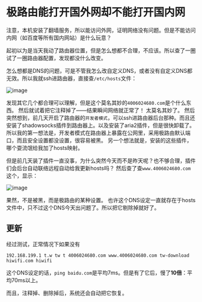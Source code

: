 # 极路由能打开国外网却不能打开国内网

注意，本机安装了翻墙服务，所以能访问外网，证明网络没有问题。但是不能访问内网（如百度等所有国内网站）是什么玩意？

起初以为是当天我动了路由器位置，但是怎么想都不合理，不应该。所以查了一圈试了一圈路由器配置，发现都没什么改变。

怎么想都是DNS的问题，可是不管我怎么改自定义DNS，或者没有自定义DNS都无效。所以我就ssh进路由器，直接查`/etc/hosts`文件：

![image](https://user-images.githubusercontent.com/14041622/45920324-fce4d700-bed4-11e8-9191-7da0d6a9e2b0.png)

发现其它几个都合理可以理解，但是这个莫名其妙的`4006024680.com`是个什么东西。
然后就试着把它注释掉了——结果瞬间网络就正常了！
太莫名其妙了。
然后突然想到，前几天开启了路由器的`开发者模式`，可以ssh进路由器后台那种。而且还安装了shadowsocks插件到路由器上。以及安装了aria2插件，但是很快卸载了。
所以我的第一想法是，开发者模式在路由器上暴露在公网里，采用极路由默认端口，而且安全设置都没设置，很容易被黑。
另一个想法就是，安装的这些插件，哪个耍流氓给我加了hosts映射。

但是前几天装了插件一直没事，为什么突然今天而不是昨天呢？也不够合理，插件们会后台自动联络远程自动给我更新hosts吗？
然后查了查`www.4006024680.com`这个，显示：

![image](https://user-images.githubusercontent.com/14041622/45920361-87c5d180-bed5-11e8-98e0-568aab03ac8f.png)

果然，不是被黑，而是极路由的某种设置。
也许这个DNS设定一直就存在于hosts文件中，只不过这个DNS今天出问题了。所以把它剔除掉就好了。


## 更新
经过测试，正常情况下如果没有
```
192.168.199.1 t.w tw t 4006024680.com www.4006024680.com tw-download hiwifi.com hiwifi
```
这个DNS设定的话，`ping baidu.com`是平均7ms。但是有了它后，慢了**10倍**：平均70ms以上。

而且，注释掉、删除掉后，系统还会自动把它恢复。